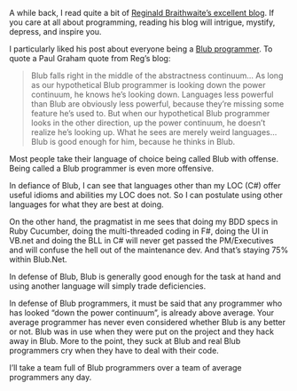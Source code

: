 ﻿A while back, I read quite a bit of [Reginald Braithwaite’s excellent blog][rb]. If you care at all about programming, reading his blog will intrigue, mystify, depress, and inspire you.

I particularly liked his post about everyone being a [Blub programmer][blub]. To quote a Paul Graham quote from Reg’s blog:

>Blub falls right in the middle of the abstractness continuum… As long as our hypothetical Blub programmer is looking down the power continuum, he knows he’s looking down. Languages less powerful than Blub are obviously less powerful, because they’re missing some feature he’s used to. But when our hypothetical Blub programmer looks in the other direction, up the power continuum, he doesn’t realize he’s looking up. What he sees are merely weird languages… Blub is good enough for him, because he thinks in Blub.

Most people take their language of choice being called Blub with offense. Being called a Blub programmer is even more offensive.

In defiance of Blub, I can see that languages other than my LOC (C#) offer useful idioms and abilities my LOC does not. So I can postulate using other languages for what they are best at doing.

On the other hand, the pragmatist in me sees that doing my BDD specs in Ruby Cucumber, doing the multi-threaded coding in F#, doing the UI in VB.net and doing the BLL in C# will never get passed the PM/Executives and will confuse the hell out of the maintenance dev. And that’s staying 75% within Blub.Net.

In defense of Blub, Blub is generally good enough for the task at hand and using another language will simply trade deficiencies.

In defense of Blub programmers, it must be said that any programmer who has looked “down the power continuum”, is already above average. Your average programmer has never even considered whether Blub is any better or not. Blub was in use when they were put on the project and they hack away in Blub. More to the point, they suck at Blub and real Blub programmers cry when they have to deal with their code.

I’ll take a team full of Blub programmers over a team of average programmers any day.

[rb]: http://raganwald.com/
[blub]: http://raganwald.com/2006/10/are-we-blub-programmers.html